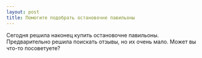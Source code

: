 ```yaml
---
layout: post 
title: Помогите подобрать остановочне павильоны 
--- 
```

Сегодня решила наконец купить остановочне павильоны. Предварительно решила поискать отзывы, но их очень мало. Может вы что-то посоветуете?